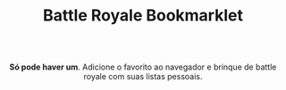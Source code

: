 <h1 align="center">Battle Royale Bookmarklet</h1>
  <br>
  <br>
<p align="center">
  <strong>Só pode haver um</strong>. Adicione o favorito ao navegador e brinque de battle royale com suas listas pessoais.
</p>

